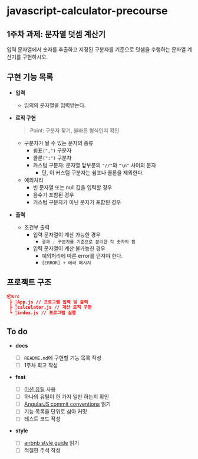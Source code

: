 # javascript-calculator-precourse

## 1주차 과제: 문자열 덧셈 계산기

입력 문자열에서 숫자를 추출하고 지정된 구분자를 기준으로 덧셈을 수행하는 문자열 계산기를 구현하시오.

## 구현 기능 목록

- **입력**

  - 임의의 문자열을 입력받는다.

- **로직 구현**

  > Point: 구분자 찾기, 올바른 형식인지 확인

  - 구분자가 될 수 있는 문자의 종류
    - 쉼표`(",")` 구분자
    - 콜론`(":")` 구분자
    - 커스텀 구분자: 문자열 앞부분의 `"//"`와 `"\n"` 사이의 문자
      - 단, 이 커스텀 구분자는 쉼표나 콜론을 제외한다.
  - 예외처리
    - 빈 문자열 또는 null 값을 입력할 경우
    - 음수가 포함된 경우
    - 커스텀 구분자가 아닌 문자가 포함된 경우

- **출력**
  - 조건부 출력
    - 입력 문자열이 계산 가능한 경우
      - `결과 : 구분자를 기준으로 분리한 각 숫자의 합`
    - 입력 문자열이 계산 불가능한 경우
      - 예외처리에 따른 error를 던져야 한다.
      - `[ERROR] + 에러 메시지`

## 프로젝트 구조

```json
📦src
 ┣ 📜App.js // 프로그램 입력 및 출력
 ┣ 📜calculator.js // 계산 로직 구현
 ┗ 📜index.js // 프로그램 실행
```

## To do

- **docs**

  - [ ] `README.md`에 구현할 기능 목록 작성
  - [ ] 1주차 회고 작성

- **feat**

  - [ ] [미션 유틸](https://github.com/woowacourse-projects/javascript-mission-utils) 사용
  - [ ] 하나의 유틸이 한 가지 일만 하는지 확인
  - [ ] [AngularJS commit conventions](https://gist.github.com/stephenparish/9941e89d80e2bc58a153#generating-changelogmd) 읽기
  - [ ] 기능 목록을 단위로 삼아 커밋
  - [ ] 테스트 코드 작성

- **style**
  - [ ] [airbnb style guide](https://github.com/woowacourse/woowacourse-docs/tree/main/styleguide/javascript) 읽기
  - [ ] 적절한 주석 작성
